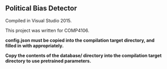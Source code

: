 Political Bias Detector
-----------------------

Compiled in Visual Studio 2015. 

This project was written for COMP4106.

**config.json must be copied into the compilation target directory, and filled in with appropriately.**

**Copy the contents of the database/ directory into the compilation target directory to use pretrained parameters.**